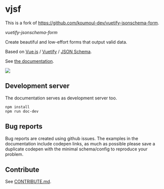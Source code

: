 # vjsf

This is a fork of https://github.com/koumoul-dev/vuetify-jsonschema-form.

*vuetify-jsonschema-form*

Create beautiful and low-effort forms that output valid data.

Based on [Vue.js](https://vuejs.org/) / [Vuetify](https://vuetifyjs.com/) / [JSON Schema](https://json-schema.org/).

See [the documentation](https://koumoul-dev.github.io/vuetify-jsonschema-form/latest/).

![](doc/static/vjsf.gif)

## Development server

The documentation serves as development server too.

```
npm install
npm run doc-dev
```

## Bug reports

Bug reports are created using github issues. The examples in the documentation include codepen links, as much as possible please save a duplicate codepen with the minimal schema/config to reproduce your problem.

## Contribute

See [CONTRIBUTE.md](./CONTRIBUTE.md).
